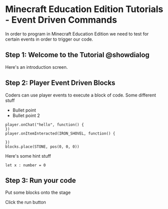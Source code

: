 # Minecraft Education Edition Tutorials - Event Driven Commands

In order to program in Minecraft Education Edition we need to test for certain events in order to trigger our code.

## Step 1: Welcome to the Tutorial @showdialog

Here's an introduction screen.


## Step 2: Player Event Driven Blocks

Coders can use player events to execute a block of code.
Some different stuff


* Bullet point
* Bullet point 2

```blocks
player.onChat("hello", function() {
})
player.onItemInteracted(IRON_SHOVEL, function() {
    
})
blocks.place(STONE, pos(0, 0, 0))
```


Here's some hint stuff

```template
let x : number = 0
```


## Step 3: Run your code
Put some blocks onto the stage


Click the run button
